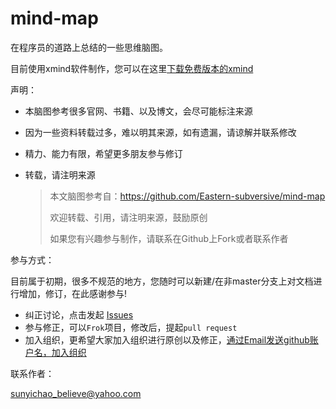 # mind-map
在程序员的道路上总结的一些思维脑图。

目前使用xmind软件制作，您可以在这里[下载免费版本的xmind](http://www.xmindchina.net/xiazai.html)



声明：

* 本脑图参考很多官网、书籍、以及博文，会尽可能标注来源

* 因为一些资料转载过多，难以明其来源，如有遗漏，请谅解并联系修改

* 精力、能力有限，希望更多朋友参与修订

* 转载，请注明来源

  > 本文脑图参考自：https://github.com/Eastern-subversive/mind-map
  >
  > 欢迎转载、引用，请注明来源，鼓励原创
  >
  > 如果您有兴趣参与制作，请联系在Github上Fork或者联系作者

参与方式：

目前属于初期，很多不规范的地方，您随时可以新建/在非master分支上对文档进行增加，修订，在此感谢参与!

* 纠正讨论，点击发起 [Issues](https://github.com/Eastern-subversive/mind-map/issues)
* 参与修正，可以`Frok`项目，修改后，提起`pull request`
* 加入组织，更希望大家加入组织进行原创以及修正，[通过Email发送github账户名，加入组织](Mailto:sunyichao_believe@yahoo.com?subject=Apply%20For%20Eastern-subversive-member)

联系作者：

sunyichao_believe@yahoo.com

